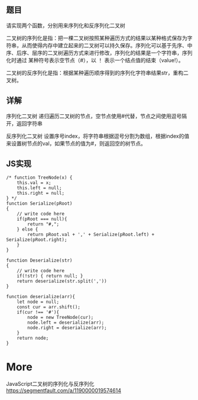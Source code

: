 ## 题目

请实现两个函数，分别用来序列化和反序列化二叉树

二叉树的序列化是指：把一棵二叉树按照某种遍历方式的结果以某种格式保存为字符串，从而使得内存中建立起来的二叉树可以持久保存。序列化可以基于先序、中序、后序、层序的二叉树遍历方式来进行修改，序列化的结果是一个字符串，序列化时通过 某种符号表示空节点（#），以 ！ 表示一个结点值的结束（value!）。

二叉树的反序列化是指：根据某种遍历顺序得到的序列化字符串结果str，重构二叉树。

## 详解

序列化二叉树
递归遍历二叉树的节点，空节点使用#代替，节点之间使用逗号隔开，返回字符串

反序列化二叉树
设置序号index，将字符串根据逗号分割为数组，根据index的值来设置树节点的val，如果节点的值为#，则返回空的树节点。

## JS实现

```
/* function TreeNode(x) {
    this.val = x;
    this.left = null;
    this.right = null;
} */
function Serialize(pRoot)
{
    // write code here
    if(pRoot === null){
        return "#,";
    } else {
        return pRoot.val + ',' + Serialize(pRoot.left) + Serialize(pRoot.right);
    }
}

function Deserialize(str)
{
    // write code here
    if(!str) { return null; }
    return deserialize(str.split(','))
}

function deserialize(arr){
    let node = null;
    const cur = arr.shift();
    if(cur !== '#'){
        node = new TreeNode(cur);
        node.left = deserialize(arr);
        node.right = deserialize(arr);
    }
    return node;
}
```

# More

JavaScript二叉树的序列化与反序列化
https://segmentfault.com/a/1190000019574614
